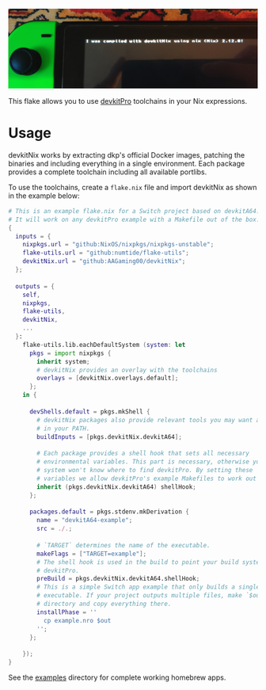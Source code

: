 ![devkitNix](pic.jpg)

This flake allows you to use [devkitPro](https://devkitpro.org/) toolchains in your Nix expressions.

# Usage

devkitNix works by extracting dkp's official Docker images, patching the binaries and including everything in a single environment. Each package provides a complete toolchain including all available portlibs.

To use the toolchains, create a `flake.nix` file and import devkitNix as shown in the example below:

```nix
# This is an example flake.nix for a Switch project based on devkitA64.
# It will work on any devkitPro example with a Makefile out of the box.
{
  inputs = {
    nixpkgs.url = "github:NixOS/nixpkgs/nixpkgs-unstable";
    flake-utils.url = "github:numtide/flake-utils";
    devkitNix.url = "github:AAGaming00/devkitNix";
  };

  outputs = {
    self,
    nixpkgs,
    flake-utils,
    devkitNix,
    ...
  }:
    flake-utils.lib.eachDefaultSystem (system: let
      pkgs = import nixpkgs {
        inherit system;
        # devkitNix provides an overlay with the toolchains
        overlays = [devkitNix.overlays.default];
      };
    in {

      devShells.default = pkgs.mkShell {
        # devkitNix packages also provide relevant tools you may want available
        # in your PATH.
        buildInputs = [pkgs.devkitNix.devkitA64];

        # Each package provides a shell hook that sets all necessary
        # environmental variables. This part is necessary, otherwise your build
        # system won't know where to find devkitPro. By setting these
        # variables we allow devkitPro's example Makefiles to work out of the box.
        inherit (pkgs.devkitNix.devkitA64) shellHook;
      };

      packages.default = pkgs.stdenv.mkDerivation {
        name = "devkitA64-example";
        src = ./.;

        # `TARGET` determines the name of the executable.
        makeFlags = ["TARGET=example"];
        # The shell hook is used in the build to point your build system to
        # devkitPro.
        preBuild = pkgs.devkitNix.devkitA64.shellHook;
        # This is a simple Switch app example that only builds a single
        # executable. If your project outputs multiple files, make `$out` a
        # directory and copy everything there.
        installPhase = ''
          cp example.nro $out
        '';
      };

    });
}
```

See the [examples](examples/) directory for complete working homebrew apps.

